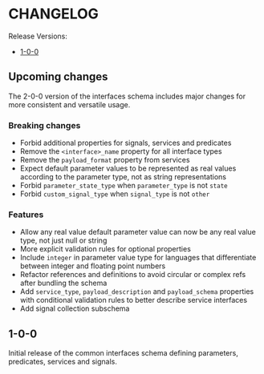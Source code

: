 # CHANGELOG

Release Versions:

- [1-0-0](#1-0-0)

## Upcoming changes

The 2-0-0 version of the interfaces schema includes major changes for more consistent and versatile usage.

### Breaking changes

- Forbid additional properties for signals, services and predicates
- Remove the `<interface>_name` property for all interface types
- Remove the `payload_format` property from services
- Expect default parameter values to be represented as real values according to the parameter type, not as string
  representations
- Forbid `parameter_state_type` when `parameter_type` is not `state`
- Forbid `custom_signal_type` when `signal_type` is not `other`

### Features

- Allow any real value default parameter value can now be any real value type, not just null or string
- More explicit validation rules for optional properties
- Include `integer` in parameter value type for languages that differentiate between integer and floating point numbers
- Refactor references and definitions to avoid circular or complex refs after bundling the schema
- Add `service_type`, `payload_description` and `payload_schema` properties with conditional validation rules to better
  describe service interfaces
- Add signal collection subschema

## 1-0-0

Initial release of the common interfaces schema defining parameters, predicates, services and signals.
